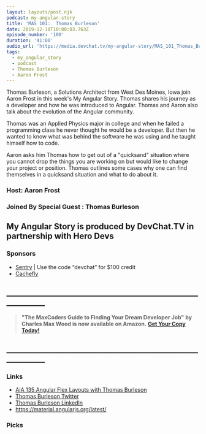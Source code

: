 ```yaml
---
layout: layouts/post.njk
podcast: my-angular-story
title: 'MAS 101:  Thomas Burleson'
date: 2019-12-10T10:00:03.763Z
episode_number: '100'
duration: '41:00'
audio_url: 'https://media.devchat.tv/my-angular-story/MAS_101_Thomas_Burleson.mp3'
tags:
  - my_angular_story
  - podcast
  - Thomas Burleson
  - Aaron Frost
---
```

Thomas Burleson, a Solutions Architect from West Des Moines, Iowa join Aaron Frost in this week's My Angular Story.  Thomas shares his journey as a developer and how he was introduced to Angular. Thomas and Aaron also talk about the evolution of the Angular community. 

Thomas was an Applied Physics major in college and when he failed a programming class he never thought he would be a developer. But then he wanted to know what was behind the software he was using and he taught himself how to code. 



Aaron asks him Thomas how to get out of a "quicksand" situation where you cannot drop the things you are working on but would like to change your project or position. Thomas outlines some cases why one can find themselves in a quicksand situation and what to do about it.  

### Host: Aaron Frost

### Joined By Special Guest : **Thomas Burleson**

## **My Angular Story is produced by DevChat.TV in partnership with Hero Devs**

### Sponsors

* [Sentry](http://sentry.io/) | Use the code “devchat” for $100 credit 
* [Cachefly](https://www.cachefly.com/)

## **\_\_\_\_\_\_\_\_\_\_\_\_\_\_\_\_\_\_\_\_\_\_\_\_\_\_\_\_\_\_\_\_\_\_\_\_\_\_\_\_\_\_\_\_\_\_\_\_\_\_\_\_\_\_\_\_\_\_\_\_**

> **"The MaxCoders Guide to Finding Your Dream Developer Job" by Charles Max Wood is now available on Amazon.**  [**Get Your Copy Today!**](https://www.amazon.com/gp/product/B081MBL5C9/ref=as_li_ss_tl?ie=UTF8&linkCode=sl1&tag=devchattv-20&linkId=9d61363241636e2546ef46abba198746&language=en_US)

## **\_\_\_\_\_\_\_\_\_\_\_\_\_\_\_\_\_\_\_\_\_\_\_\_\_\_\_\_\_\_\_\_\_\_\_\_\_\_\_\_\_\_\_\_\_\_\_\_\_\_\_\_\_\_\_\_\_\_\_\_**

>

### Links

* [AiA 135 Angular Flex Layouts with Thomas Burleson](https://devchat.tv/adv-in-angular/angular-flex-layouts-with-thomas-burleson/#viewport)
* [Thomas Burleson Twitter](https://twitter.com/ThomasBurleson)
* [Thomas Burleson LinkedIn](https://www.linkedin.com/in/thomasburleson/)
* <https://material.angularjs.org/latest/>

### Picks
